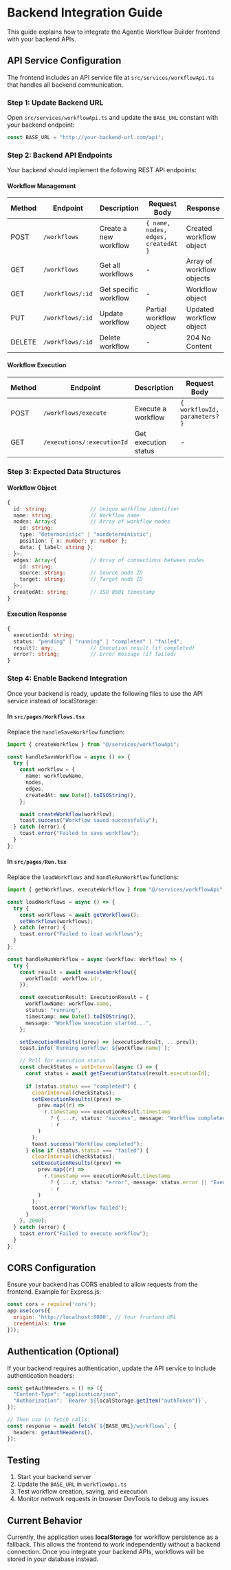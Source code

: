 # Backend Integration Guide

This guide explains how to integrate the Agentic Workflow Builder frontend with your backend APIs.

## API Service Configuration

The frontend includes an API service file at `src/services/workflowApi.ts` that handles all backend communication.

### Step 1: Update Backend URL

Open `src/services/workflowApi.ts` and update the `BASE_URL` constant with your backend endpoint:

```typescript
const BASE_URL = "http://your-backend-url.com/api";
```

### Step 2: Backend API Endpoints

Your backend should implement the following REST API endpoints:

#### Workflow Management

| Method | Endpoint | Description | Request Body | Response |
|--------|----------|-------------|--------------|----------|
| POST | `/workflows` | Create a new workflow | `{ name, nodes, edges, createdAt }` | Created workflow object |
| GET | `/workflows` | Get all workflows | - | Array of workflow objects |
| GET | `/workflows/:id` | Get specific workflow | - | Workflow object |
| PUT | `/workflows/:id` | Update workflow | Partial workflow object | Updated workflow object |
| DELETE | `/workflows/:id` | Delete workflow | - | 204 No Content |

#### Workflow Execution

| Method | Endpoint | Description | Request Body | Response |
|--------|----------|-------------|--------------|----------|
| POST | `/workflows/execute` | Execute a workflow | `{ workflowId, parameters? }` | Execution response object |
| GET | `/executions/:executionId` | Get execution status | - | Execution status object |

### Step 3: Expected Data Structures

#### Workflow Object
```typescript
{
  id: string;              // Unique workflow identifier
  name: string;            // Workflow name
  nodes: Array<{           // Array of workflow nodes
    id: string;
    type: "deterministic" | "nondeterministic";
    position: { x: number; y: number };
    data: { label: string };
  }>;
  edges: Array<{           // Array of connections between nodes
    id: string;
    source: string;        // Source node ID
    target: string;        // Target node ID
  }>;
  createdAt: string;       // ISO 8601 timestamp
}
```

#### Execution Response
```typescript
{
  executionId: string;
  status: "pending" | "running" | "completed" | "failed";
  result?: any;            // Execution result (if completed)
  error?: string;          // Error message (if failed)
}
```

### Step 4: Enable Backend Integration

Once your backend is ready, update the following files to use the API service instead of localStorage:

#### In `src/pages/Workflows.tsx`
Replace the `handleSaveWorkflow` function:

```typescript
import { createWorkflow } from "@/services/workflowApi";

const handleSaveWorkflow = async () => {
  try {
    const workflow = {
      name: workflowName,
      nodes,
      edges,
      createdAt: new Date().toISOString(),
    };

    await createWorkflow(workflow);
    toast.success("Workflow saved successfully");
  } catch (error) {
    toast.error("Failed to save workflow");
  }
};
```

#### In `src/pages/Run.tsx`
Replace the `loadWorkflows` and `handleRunWorkflow` functions:

```typescript
import { getWorkflows, executeWorkflow } from "@/services/workflowApi";

const loadWorkflows = async () => {
  try {
    const workflows = await getWorkflows();
    setWorkflows(workflows);
  } catch (error) {
    toast.error("Failed to load workflows");
  }
};

const handleRunWorkflow = async (workflow: Workflow) => {
  try {
    const result = await executeWorkflow({
      workflowId: workflow.id!,
    });

    const executionResult: ExecutionResult = {
      workflowName: workflow.name,
      status: "running",
      timestamp: new Date().toISOString(),
      message: "Workflow execution started...",
    };

    setExecutionResults((prev) => [executionResult, ...prev]);
    toast.info(`Running workflow: ${workflow.name}`);

    // Poll for execution status
    const checkStatus = setInterval(async () => {
      const status = await getExecutionStatus(result.executionId);
      
      if (status.status === "completed") {
        clearInterval(checkStatus);
        setExecutionResults((prev) =>
          prev.map((r) =>
            r.timestamp === executionResult.timestamp
              ? { ...r, status: "success", message: "Workflow completed!" }
              : r
          )
        );
        toast.success("Workflow completed");
      } else if (status.status === "failed") {
        clearInterval(checkStatus);
        setExecutionResults((prev) =>
          prev.map((r) =>
            r.timestamp === executionResult.timestamp
              ? { ...r, status: "error", message: status.error || "Execution failed" }
              : r
          )
        );
        toast.error("Workflow failed");
      }
    }, 2000);
  } catch (error) {
    toast.error("Failed to execute workflow");
  }
};
```

## CORS Configuration

Ensure your backend has CORS enabled to allow requests from the frontend. Example for Express.js:

```javascript
const cors = require('cors');
app.use(cors({
  origin: 'http://localhost:8080', // Your frontend URL
  credentials: true
}));
```

## Authentication (Optional)

If your backend requires authentication, update the API service to include authentication headers:

```typescript
const getAuthHeaders = () => ({
  "Content-Type": "application/json",
  "Authorization": `Bearer ${localStorage.getItem("authToken")}`,
});

// Then use in fetch calls:
const response = await fetch(`${BASE_URL}/workflows`, {
  headers: getAuthHeaders(),
});
```

## Testing

1. Start your backend server
2. Update the `BASE_URL` in `workflowApi.ts`
3. Test workflow creation, saving, and execution
4. Monitor network requests in browser DevTools to debug any issues

## Current Behavior

Currently, the application uses **localStorage** for workflow persistence as a fallback. This allows the frontend to work independently without a backend connection. Once you integrate your backend APIs, workflows will be stored in your database instead.
